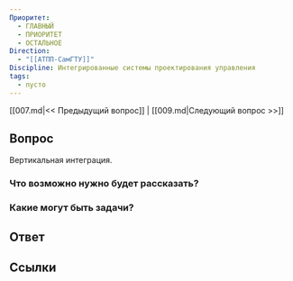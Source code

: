 ```yaml
---
Приоритет:
  - ГЛАВНЫЙ
  - ПРИОРИТЕТ
  - ОСТАЛЬНОЕ
Direction:
  - "[[АТПП-СамГТУ]]" 
Discipline: Интегрированные системы проектирования управления 
tags:
  - пусто
---
```

[[007.md|<< Предыдущий вопрос]] | [[009.md|Следующий вопрос >>]]
## Вопрос

Вертикальная интеграция.

### Что возможно нужно будет рассказать?

### Какие могут быть задачи?

## Ответ

## Ссылки
